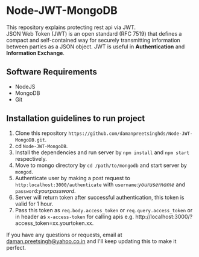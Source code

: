 # Node-JWT-MongoDB
This repository explains protecting rest api via JWT.  
JSON Web Token (JWT) is an open standard (RFC 7519) that defines a compact and self-contained way for securely transmitting information between parties as a JSON object.
JWT is useful in __Authentication__ and __Information Exchange__.  
## Software Requirements  
- NodeJS
- MongoDB
- Git  

## Installation guidelines to run project  
1. Clone this repository `https://github.com/damanpreetsinghds/Node-JWT-MongoDB.git`.
2. cd `Node-JWT-MongoDB`.
3. Install the dependencies and run server by `npm install` and `npm start` respectively.
4. Move to mongo directory by `cd /path/to/mongodb` and start server by `mongod`. 
5. Authenticate user by making a post request to `http:localhost:3000/authenticate` with `username`:_yourusername_ and `password`:_yourpassword_.
6. Server will return token after successful authentication, this token is valid for 1 hour.
7. Pass this token as `req.body.access_token` or `req.query.access_token` or in header as `x-access-token` for calling apis e.g. http://localhost:3000/?access_token=xx.yourtoken.xx.

If you have any questions or requests, email at [daman.preetsingh@yahoo.co.in](daman.preetsingh@yahoo.co.in) and I'll keep updating this to make it perfect.
